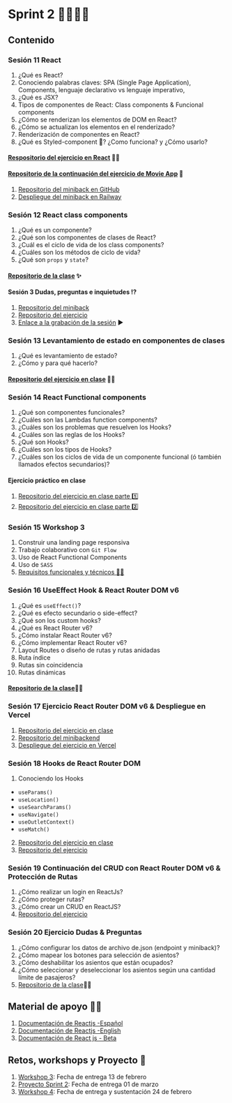 # Sprint 2 🐱‍💻🐱‍💻
## Contenido
### Sesión 11 React
1. ¿Qué es React?
2. Conociendo palabras claves: SPA (Single Page Application), Components, lenguaje declarativo vs lenguaje imperativo,
3. ¿Qué es JSX?
4. Tipos de componentes de React: Class components & Funcional components
5. ¿Cómo se renderizan los elementos de DOM en React?
6. ¿Cómo se actualizan los elementos en el renderizado?
5. Renderización de componentes en React?
6. ¿Qué es Styled-component 💅? ¿Como funciona? y ¿Cómo usarlo? 
#### [Respositorio del ejercicio en React](https://github.com/hispanos/react-webpack-c3) 🐱‍👤
#### [Repositorio de la continuación del ejercicio de Movie App](https://github.com/WhitneySt/continuacion-session10-exercise) 📱
1. [Repositorio del miniback en GitHub](https://github.com/WhitneySt/miniback-test-webpack-c3)
2. [Despliegue del miniback en Railway](https://miniback-test-webpack-c3-production.up.railway.app/favorites)
### Sesión 12 React class components
1. ¿Qué es un componente?
2. ¿Qué son los componentes de clases de React?
3. ¿Cuál es el ciclo de vida de los class components?
4. ¿Cuáles son los métodos de ciclo de vida?
5. ¿Qué son `props` y `state`?
#### [Repositorio de la clase](https://github.com/hispanos/react-webpack-c3) ✨
#### Sesión 3 Dudas, preguntas e inquietudes ⁉
1. [Repositorio del miniback](https://github.com/WhitneySt/miniback-sesion3-dudas)
2. [Repositorio del ejercicio](https://github.com/WhitneySt/session3-dudas)
3. [Enlace a la grabación de la sesión](https://makaia-my.sharepoint.com/:v:/g/personal/mentoria_bootcamp_makaia_org/ERxpq8dUF9xOlQ-8lkYjfk8BwT0N0fy4YUxLI2Z8snqecQ?e=bX2YrO) ▶
### Sesión 13 Levantamiento de estado en componentes de clases
1. ¿Qué es levantamiento de estado? 
2. ¿Cómo y para qué hacerlo?
#### [Repositorio del ejercicio en clase](https://github.com/Esteark/ClassComponentsClass) 🐱‍👤
### Sesión 14 React Functional components
1. ¿Qué son componentes funcionales?
2. ¿Cuáles son las Lambdas function components?
3. ¿Cuáles son los problemas que resuelven los Hooks?
4. ¿Cuáles son las reglas de los Hooks?
5. ¿Qué son Hooks?
6. ¿Cuáles son los tipos de Hooks?
7. ¿Cuáles son los ciclos de vida de un componente funcional (ó también llamados efectos secundarios)?
#### Ejercicio práctico en clase
1. [Repositorio del ejercicio en clase parte 1️⃣](https://github.com/hispanos/imc-react)
2. [Repositorio del ejercicio en clase parte 2️⃣](https://github.com/AngieValgie/test-react)
### Sesión 15 Workshop 3
1. Construir una landing page responsiva
2. Trabajo colaborativo con `Git Flow`
3. Uso de React Functional Components
4. Uso de `SASS`
5. [Requisitos funcionales y técnicos 🐱‍🏍](https://makaia-my.sharepoint.com/:b:/g/personal/mentoria_bootcamp_makaia_org/EbdTzcMRvPpGjuDIjtbvWXIB7dkL7Ha1KvdGncljex2JqQ?e=4BJ0J7)
### Sesión 16 UseEffect Hook & React Router DOM v6
1. ¿Qué es `useEffect()`?
2. ¿Qué es efecto secundario o side-effect?
3. ¿Qué son los custom hooks?
4. ¿Qué es React Router v6?
5. ¿Cómo instalar React Router v6?
6. ¿Cómo implementar React Router v6?
7. Layout Routes  o diseño de rutas y rutas anidadas
8. Ruta índice
9. Rutas sin coincidencia
10. Rutas dinámicas
#### [Repositorio de la clase](https://github.com/hispanos/test-react-router)🐱‍👤
### Sesión 17 Ejercicio React Router DOM v6 & Despliegue en Vercel
1. [Repositorio del ejercicio en clase](https://github.com/hispanos/test-blog-react)
2. [Repositorio del minibackend](https://github.com/hispanos/back-blog)
3. [Despliegue del ejercicio en Vercel](https://blog-react-eosin.vercel.app/)
### Sesión 18 Hooks de React Router DOM
1. Conociendo los Hooks
  - `useParams()`
  - `useLocation()`
  - `useSearchParams()`
  - `useNavigate()`
  - `useOutletContext()`
  - `useMatch()`
 2. [Repositorio del ejercicio en clase](https://github.com/MAKAIABootcamp/frontend-cohorte-3/tree/main/sprint-2/test-blog-react)
 3. [Repositorio del ejercicio ](https://github.com/MAKAIABootcamp/frontend-cohorte-3/tree/main/sprint-2/back-blog)
 ### Sesión 19 Continuación del CRUD con React Router DOM v6 & Protección de Rutas
 1. ¿Cómo realizar un login en ReactJs?
 2. ¿Cómo proteger rutas?
 3. ¿Cómo crear un CRUD en ReactJS?
 4. [Repositorio del ejercicio](https://github.com/MAKAIABootcamp/frontend-cohorte-3/tree/main/sprint-2/test-blog-react-session-19)
### Sesión 20 Ejercicio Dudas & Preguntas
1. ¿Cómo configurar los datos de archivo de.json (endpoint y miniback)?
2. ¿Cómo mapear los botones para selección de asientos?
3. ¿Cómo deshabilitar los asientos que están ocupados?
4. ¿Cómo seleccionar y deseleccionar los asientos según una cantidad límite de pasajeros?
5. [Repositorio de la clase](https://github.com/MAKAIABootcamp/frontend-cohorte-3/tree/main/sprint-2/seleccion-asientos)🐱‍👤
## Material de apoyo 🐱‍👓
1. [Documentación de Reactjs -Español](https://es.reactjs.org/docs/getting-started.html)
2. [Documentación de Reactjs -English](https://reactjs.org/docs/getting-started.html)
3. [Documentación de React js - Beta](https://beta.es.reactjs.org/)
## Retos, workshops y Proyecto 🤖
1. [Workshop 3](https://makaia-my.sharepoint.com/:b:/g/personal/mentoria_bootcamp_makaia_org/EbdTzcMRvPpGjuDIjtbvWXIB7dkL7Ha1KvdGncljex2JqQ?e=4BJ0J7): Fecha de entrega 13 de febrero
2. [Proyecto Sprint 2](https://makaia-my.sharepoint.com/:f:/g/personal/mentoria_bootcamp_makaia_org/Em6wH6d-B3ROuf_q87_5thIBOGdTtO2-BZyWOVV_3p-MNQ?e=CLQVqN): Fecha de entrega 01 de marzo 
3. [Workshop 4](): Fecha de entrega y sustentación 24 de febrero
